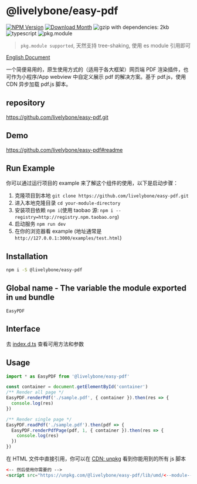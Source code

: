# @livelybone/easy-pdf
[![NPM Version](http://img.shields.io/npm/v/@livelybone/easy-pdf.svg?style=flat-square)](https://www.npmjs.com/package/@livelybone/easy-pdf)
[![Download Month](http://img.shields.io/npm/dm/@livelybone/easy-pdf.svg?style=flat-square)](https://www.npmjs.com/package/@livelybone/easy-pdf)
![gzip with dependencies: 2kb](https://img.shields.io/badge/gzip--with--dependencies-2kb-brightgreen.svg "gzip with dependencies: 2kb")
![typescript](https://img.shields.io/badge/typescript-supported-blue.svg "typescript")
![pkg.module](https://img.shields.io/badge/pkg.module-supported-blue.svg "pkg.module")

> `pkg.module supported`, 天然支持 tree-shaking, 使用 es module 引用即可

[English Document](./README.md)

一个简便易用的，原生使用方式的（适用于各大框架）网页端 PDF 渲染插件，也可作为小程序/App webview 中自定义展示 pdf 的解决方案。基于 pdf.js，使用 CDN 异步加载 pdf.js 脚本。

## repository
https://github.com/livelybone/easy-pdf.git

## Demo
https://github.com/livelybone/easy-pdf#readme

## Run Example
你可以通过运行项目的 example 来了解这个组件的使用，以下是启动步骤：

1. 克隆项目到本地 `git clone https://github.com/livelybone/easy-pdf.git`
2. 进入本地克隆目录 `cd your-module-directory`
3. 安装项目依赖 `npm i`(使用 taobao 源: `npm i --registry=http://registry.npm.taobao.org`)
4. 启动服务 `npm run dev`
5. 在你的浏览器看 example (地址通常是 `http://127.0.0.1:3000/examples/test.html`)

## Installation
```bash
npm i -S @livelybone/easy-pdf
```

## Global name - The variable the module exported in `umd` bundle
`EasyPDF`

## Interface
去 [index.d.ts](./index.d.ts) 查看可用方法和参数

## Usage
```js
import * as EasyPDF from '@livelybone/easy-pdf'

const container = document.getElementById('container')
/** Render all page */
EasyPDF.renderPdf('./sample.pdf', { container }).then(res => {
  console.log(res)
})

/** Render single page */
EasyPDF.readPdf('./sample.pdf').then(pdf => {
  EasyPDF.renderPdfPage(pdf, 1, { container }).then(res => {
    console.log(res)
  })
})
```

在 HTML 文件中直接引用，你可以在 [CDN: unpkg](https://unpkg.com/@livelybone/easy-pdf/lib/umd/) 看到你能用到的所有 js 脚本
```html
<-- 然后使用你需要的 -->
<script src="https://unpkg.com/@livelybone/easy-pdf/lib/umd/<--module-->.js"></script>
```
